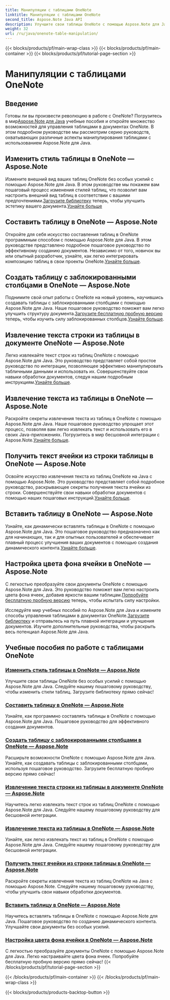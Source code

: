 ```yaml
---
title: Манипуляции с таблицами OneNote
linktitle: Манипуляции с таблицами OneNote
second_title: Aspose.Note Java API
description: Улучшите свои таблицы OneNote с помощью Aspose.Note для Java. Меняйте стили, составляйте таблицы, легко извлекайте текст. Загрузите библиотеку для удобного создания документов.
weight: 32
url: /ru/java/onenote-table-manipulation/
---
```


{{< blocks/products/pf/main-wrap-class >}}
{{< blocks/products/pf/main-container >}}
{{< blocks/products/pf/tutorial-page-section >}}

# Манипуляции с таблицами OneNote



## Введение

 Готовы ли вы произвести революцию в работе с OneNote? Погрузитесь в мир[Aspose.Note для Java](https://www.aspose.com/products/note/java) учебные пособия и откройте множество возможностей для управления таблицами в документах OneNote. В этом подробном руководстве мы рассмотрим серию руководств, охватывающих различные аспекты манипулирования таблицами с использованием Aspose.Note для Java.

## Изменить стиль таблицы в OneNote — Aspose.Note
 Измените внешний вид ваших таблиц OneNote без особых усилий с помощью Aspose.Note для Java. В этом руководстве мы покажем вам пошаговый процесс изменения стилей таблиц, что позволит вам настроить внешний вид таблиц в соответствии с вашими предпочтениями.[Загрузите библиотеку](https://releases.aspose.com/downloads/note/java) теперь, чтобы улучшить эстетику вашего документа.[Узнайте больше](./change-table-style/)

## Составить таблицу в OneNote — Aspose.Note
Откройте для себя искусство составления таблиц в OneNote программным способом с помощью Aspose.Note для Java. В этом руководстве представлено подробное пошаговое руководство по эффективному созданию документов. Независимо от того, новичок вы или опытный разработчик, узнайте, как легко интегрировать композицию таблиц в свои проекты OneNote.[Узнайте больше](./compose-table/).

## Создать таблицу с заблокированными столбцами в OneNote — Aspose.Note
 Поднимите свой опыт работы с OneNote на новый уровень, научившись создавать таблицы с заблокированными столбцами с помощью Aspose.Note для Java. Наше пошаговое руководство поможет вам легко улучшить структуру документа.[Загрузите бесплатную пробную версию](https://www.aspose.com/downloads/note/java) теперь, чтобы изучить силу заблокированных столбцов.[Узнайте больше](./create-table-with-locked-columns/).

## Извлечение текста строки из таблицы в документе OneNote — Aspose.Note
Легко извлекайте текст строк из таблиц OneNote с помощью Aspose.Note для Java. Это руководство представляет собой простое руководство по интеграции, позволяющее эффективно манипулировать табличными данными и использовать их. Совершенствуйте свои навыки обработки документов, следуя нашим подробным инструкциям.[Узнайте больше](./extract-row-text-from-table/).

## Извлечение текста из таблицы в OneNote — Aspose.Note
 Раскройте секреты извлечения текста из таблиц в OneNote с помощью Aspose.Note для Java. Наше пошаговое руководство упрощает этот процесс, позволяя вам легко извлекать текст и использовать его в своих Java-приложениях. Погрузитесь в мир бесшовной интеграции с Aspose.Note.[Узнайте больше](./extract-text-from-table/).

## Получить текст ячейки из строки таблицы в OneNote — Aspose.Note
 Освойте искусство извлечения текста из таблиц OneNote на Java с помощью Aspose.Note. Это руководство представляет собой подробное руководство, раскрывающее секреты получения текста ячейки из строки. Совершенствуйте свои навыки обработки документов с помощью наших пошаговых инструкций.[Узнайте больше](./get-cell-text-from-row/).

## Вставить таблицу в OneNote — Aspose.Note
Узнайте, как динамически вставлять таблицы в OneNote с помощью Aspose.Note для Java. Это пошаговое руководство предназначено как для начинающих, так и для опытных пользователей и обеспечивает плавный процесс улучшения ваших документов с помощью создания динамического контента.[Узнайте больше](./insert-table/).

## Настройка цвета фона ячейки в OneNote — Aspose.Note
 С легкостью преобразуйте свои документы OneNote с помощью Aspose.Note для Java. Это руководство поможет вам легко настроить цвета фона ячеек, добавив яркости вашим таблицам.[Попробуйте бесплатную пробную версию](https://www.aspose.com/downloads/note/java) теперь, чтобы испытать силу настройки.

 Исследуйте мир учебных пособий по Aspose.Note для Java и измените способы управления таблицами в документах OneNote.[Загрузите библиотеку](https://releases.aspose.com/downloads/note/java) и отправьтесь на путь плавной интеграции и улучшения документов. Изучите дополнительные руководства, чтобы раскрыть весь потенциал Aspose.Note для Java.
## Учебные пособия по работе с таблицами OneNote
### [Изменить стиль таблицы в OneNote — Aspose.Note](./change-table-style/)
Улучшите свои таблицы OneNote без особых усилий с помощью Aspose.Note для Java. Следуйте нашему пошаговому руководству, чтобы изменить стили таблиц. Загрузите библиотеку прямо сейчас!
### [Составить таблицу в OneNote — Aspose.Note](./compose-table/)
Узнайте, как программно составлять таблицы в OneNote с помощью Aspose.Note для Java. Пошаговое руководство для эффективного создания документов.
### [Создать таблицу с заблокированными столбцами в OneNote — Aspose.Note](./create-table-with-locked-columns/)
Расширьте возможности OneNote с помощью Aspose.Note для Java. Узнайте, как создавать таблицы с заблокированными столбцами, используя пошаговое руководство. Загрузите бесплатную пробную версию прямо сейчас!
### [Извлечение текста строки из таблицы в документе OneNote — Aspose.Note](./extract-row-text-from-table/)
Научитесь легко извлекать текст строк из таблиц OneNote с помощью Aspose.Note для Java. Следуйте нашему пошаговому руководству для бесшовной интеграции.
### [Извлечение текста из таблицы в OneNote — Aspose.Note](./extract-text-from-table/)
Узнайте, как легко извлекать текст из таблиц в OneNote с помощью Aspose.Note для Java. Следуйте нашему пошаговому руководству для бесшовной интеграции.
### [Получить текст ячейки из строки таблицы в OneNote — Aspose.Note](./get-cell-text-from-row/)
Раскройте секреты извлечения текста из таблиц OneNote на Java с помощью Aspose.Note. Следуйте нашему пошаговому руководству, чтобы улучшить свои навыки обработки документов.
### [Вставить таблицу в OneNote — Aspose.Note](./insert-table/)
Научитесь вставлять таблицы в OneNote с помощью Aspose.Note для Java. Пошаговое руководство по созданию динамического контента. Улучшайте свои документы без особых усилий.
### [Настройка цвета фона ячейки в OneNote — Aspose.Note](./setting-cell-background-color/)
С легкостью преобразуйте документы OneNote с помощью Aspose.Note для Java. Легко настраивайте цвета фона ячеек. Попробуйте бесплатную пробную версию прямо сейчас!
{{< /blocks/products/pf/tutorial-page-section >}}

{{< /blocks/products/pf/main-container >}}
{{< /blocks/products/pf/main-wrap-class >}}

{{< blocks/products/products-backtop-button >}}
